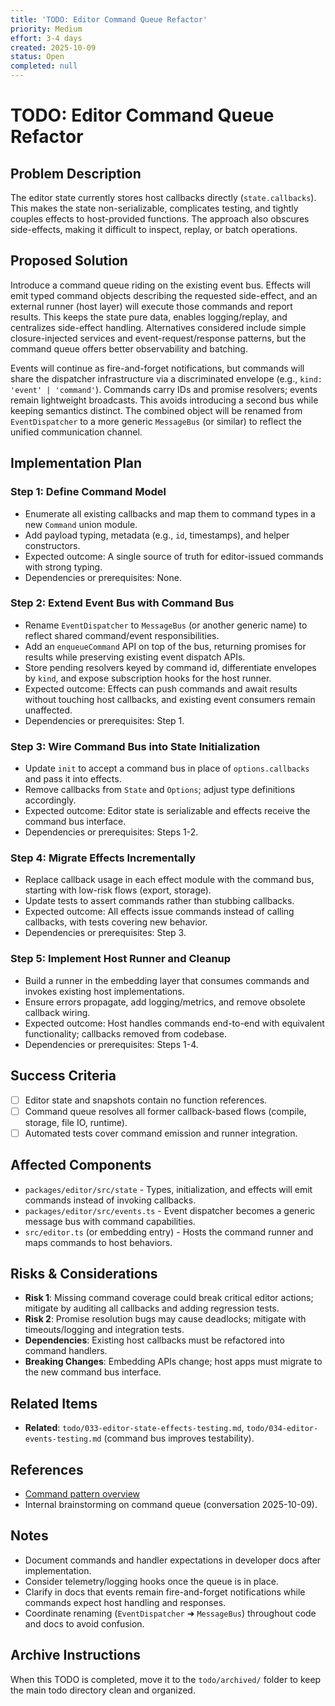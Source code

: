```yaml
---
title: 'TODO: Editor Command Queue Refactor'
priority: Medium
effort: 3-4 days
created: 2025-10-09
status: Open
completed: null
---
```


# TODO: Editor Command Queue Refactor

## Problem Description

The editor state currently stores host callbacks directly (`state.callbacks`). This makes the state non-serializable, complicates testing, and tightly couples effects to host-provided functions. The approach also obscures side-effects, making it difficult to inspect, replay, or batch operations.

## Proposed Solution

Introduce a command queue riding on the existing event bus. Effects will emit typed command objects describing the requested side-effect, and an external runner (host layer) will execute those commands and report results. This keeps the state pure data, enables logging/replay, and centralizes side-effect handling. Alternatives considered include simple closure-injected services and event-request/response patterns, but the command queue offers better observability and batching.

Events will continue as fire-and-forget notifications, but commands will share the dispatcher infrastructure via a discriminated envelope (e.g., `kind: 'event' | 'command'`). Commands carry IDs and promise resolvers; events remain lightweight broadcasts. This avoids introducing a second bus while keeping semantics distinct. The combined object will be renamed from `EventDispatcher` to a more generic `MessageBus` (or similar) to reflect the unified communication channel.

## Implementation Plan

### Step 1: Define Command Model
- Enumerate all existing callbacks and map them to command types in a new `Command` union module.
- Add payload typing, metadata (e.g., `id`, timestamps), and helper constructors.
- Expected outcome: A single source of truth for editor-issued commands with strong typing.
- Dependencies or prerequisites: None.

### Step 2: Extend Event Bus with Command Bus
- Rename `EventDispatcher` to `MessageBus` (or another generic name) to reflect shared command/event responsibilities.
- Add an `enqueueCommand` API on top of the bus, returning promises for results while preserving existing event dispatch APIs.
- Store pending resolvers keyed by command id, differentiate envelopes by `kind`, and expose subscription hooks for the host runner.
- Expected outcome: Effects can push commands and await results without touching host callbacks, and existing event consumers remain unaffected.
- Dependencies or prerequisites: Step 1.

### Step 3: Wire Command Bus into State Initialization
- Update `init` to accept a command bus in place of `options.callbacks` and pass it into effects.
- Remove callbacks from `State` and `Options`; adjust type definitions accordingly.
- Expected outcome: Editor state is serializable and effects receive the command bus interface.
- Dependencies or prerequisites: Steps 1-2.

### Step 4: Migrate Effects Incrementally
- Replace callback usage in each effect module with the command bus, starting with low-risk flows (export, storage).
- Update tests to assert commands rather than stubbing callbacks.
- Expected outcome: All effects issue commands instead of calling callbacks, with tests covering new behavior.
- Dependencies or prerequisites: Step 3.

### Step 5: Implement Host Runner and Cleanup
- Build a runner in the embedding layer that consumes commands and invokes existing host implementations.
- Ensure errors propagate, add logging/metrics, and remove obsolete callback wiring.
- Expected outcome: Host handles commands end-to-end with equivalent functionality; callbacks removed from codebase.
- Dependencies or prerequisites: Steps 1-4.

## Success Criteria

- [ ] Editor state and snapshots contain no function references.
- [ ] Command queue resolves all former callback-based flows (compile, storage, file IO, runtime).
- [ ] Automated tests cover command emission and runner integration.

## Affected Components

- `packages/editor/src/state` - Types, initialization, and effects will emit commands instead of invoking callbacks.
- `packages/editor/src/events.ts` - Event dispatcher becomes a generic message bus with command capabilities.
- `src/editor.ts` (or embedding entry) - Hosts the command runner and maps commands to host behaviors.

## Risks & Considerations

- **Risk 1**: Missing command coverage could break critical editor actions; mitigate by auditing all callbacks and adding regression tests.
- **Risk 2**: Promise resolution bugs may cause deadlocks; mitigate with timeouts/logging and integration tests.
- **Dependencies**: Existing host callbacks must be refactored into command handlers.
- **Breaking Changes**: Embedding APIs change; host apps must migrate to the new command bus interface.

## Related Items

- **Related**: `todo/033-editor-state-effects-testing.md`, `todo/034-editor-events-testing.md` (command bus improves testability).

## References

- [Command pattern overview](https://en.wikipedia.org/wiki/Command_pattern)
- Internal brainstorming on command queue (conversation 2025-10-09).

## Notes

- Document commands and handler expectations in developer docs after implementation.
- Consider telemetry/logging hooks once the queue is in place.
- Clarify in docs that events remain fire-and-forget notifications while commands expect host handling and responses.
- Coordinate renaming (`EventDispatcher` ➜ `MessageBus`) throughout code and docs to avoid confusion.

## Archive Instructions

When this TODO is completed, move it to the `todo/archived/` folder to keep the main todo directory clean and organized.
